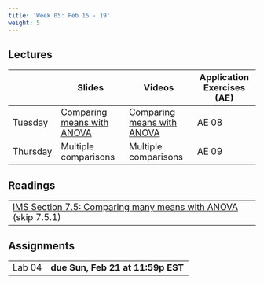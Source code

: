 ```yaml
---
title: 'Week 05: Feb 15 - 19'
weight: 5
---
```


<style>
table {
font-size: 18px;
}

</style>

## Lectures

|           | Slides                   | Videos | Application Exercises (AE) |
|-----------|--------------------------|--------|--------|
| Tuesday  | [Comparing means with ANOVA](https://sta210-sp21.netlify.app/slides/08-anova.html#1) | [Comparing means with ANOVA](https://warpwire.duke.edu/w/8UIFAA/) | AE 08 |
| Thursday   | Multiple comparisons | Multiple comparisons | AE 09|


## Readings

|            | 
|------------|
| [IMS Section 7.5: Comparing many means with ANOVA ](https://openintro-ims.netlify.app/inference-num.html?q=analy#anovaAndRegrWithCategoricalVariables) (skip 7.5.1)  |



## Assignments

|                        |   |
|------------------------|---|
| Lab 04 | **due Sun, Feb 21 at 11:59p EST**| 








